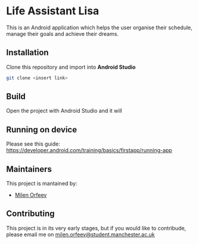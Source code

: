 # Life Assistant Lisa

This is an Android application which helps the user organise their schedule,
manage their goals and achieve their dreams.

## Installation
Clone this repository and import into **Android Studio**
```bash
git clone <insert link>
```

## Build 
Open the project with Android Studio and it will

## Running on device
Please see this guide: https://developer.android.com/training/basics/firstapp/running-app

## Maintainers
This project is mantained by:
* [Milen Orfeev](https://github.com/MilenOrfeev)


## Contributing
This project is in its very early stages, but if you would like to contribude,
please email me on milen.orfeev@student.manchester.ac.uk
